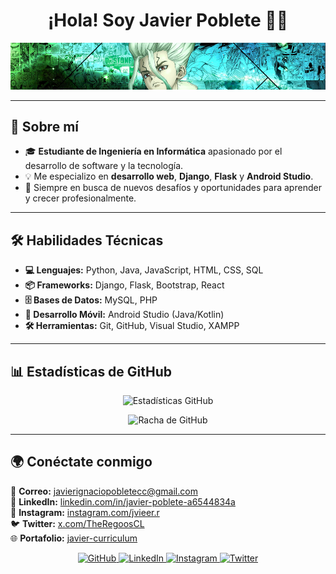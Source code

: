 <h1 align="center">¡Hola! Soy Javier Poblete 👨‍💻</h1>

<p align="center">
  <a href="https://github.com/RegoosCL/prototipo-ing/blob/main/Prototipo%20Rol/banner.png">
    <img src="https://raw.githubusercontent.com/RegoosCL/prototipo-ing/main/Prototipo%20Rol/banner.png" alt="Banner Personal">
  </a>
</p>


---

## 📌 Sobre mí
- 🎓 **Estudiante de Ingeniería en Informática** apasionado por el desarrollo de software y la tecnología.  
- 💡 Me especializo en **desarrollo web**, **Django**, **Flask** y **Android Studio**.  
- 🚀 Siempre en busca de nuevos desafíos y oportunidades para aprender y crecer profesionalmente.  

---

## 🛠️ Habilidades Técnicas

- **💻 Lenguajes:** Python, Java, JavaScript, HTML, CSS, SQL  
- **📦 Frameworks:** Django, Flask, Bootstrap, React  
- **🗄️ Bases de Datos:** MySQL, PHP  
- **📱 Desarrollo Móvil:** Android Studio (Java/Kotlin)  
- **🛠️ Herramientas:** Git, GitHub, Visual Studio, XAMPP  

---

## 📊 Estadísticas de GitHub

<p align="center">
  <img src="https://github-readme-stats.vercel.app/api?username=RegoosCL&show_icons=true&theme=radical" alt="Estadísticas GitHub">
</p>

<p align="center">
  <img src="https://github-readme-streak-stats.herokuapp.com/?user=RegoosCL&theme=radical" alt="Racha de GitHub">
</p>

---

## 🌍 Conéctate conmigo

📩 **Correo:** [javierignaciopobletecc@gmail.com](mailto:javierignaciopobletecc@gmail.com)  
💼 **LinkedIn:** [linkedin.com/in/javier-poblete-a6544834a](https://www.linkedin.com/in/javier-poblete-a6544834a/)  
📸 **Instagram:** [instagram.com/jvieer.r](https://www.instagram.com/jvieer.r/)  
🐦 **Twitter:** [x.com/TheRegoosCL](https://x.com/TheRegoosCL)  
🌐 **Portafolio:** [javier-curriculum](https://javier-curriculum-1ddg.vercel.app/)  

<p align="center">
  <a href="https://github.com/RegoosCL">
    <img src="https://img.shields.io/badge/-GitHub-181717?style=for-the-badge&logo=github" alt="GitHub">
  </a>
  <a href="https://www.linkedin.com/in/javier-poblete-a6544834a/">
    <img src="https://img.shields.io/badge/-LinkedIn-0077B5?style=for-the-badge&logo=linkedin" alt="LinkedIn">
  </a>
  <a href="https://www.instagram.com/jvieer.r/">
    <img src="https://img.shields.io/badge/-Instagram-E4405F?style=for-the-badge&logo=instagram&logoColor=white" alt="Instagram">
  </a>
  <a href="https://x.com/TheRegoosCL">
    <img src="https://img.shields.io/badge/-Twitter-1DA1F2?style=for-the-badge&logo=twitter&logoColor=white" alt="Twitter">
  </a>
</p>
